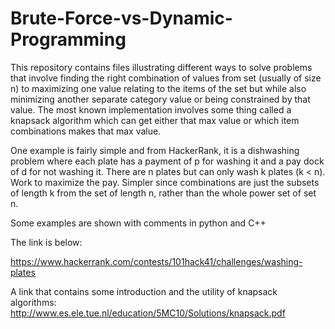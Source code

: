 # Brute-Force-vs-Dynamic-Programming
This repository contains files illustrating different ways to solve problems that involve finding the right combination of values from set 
(usually of size n) to maximizing one value relating to the items of the set but while also minimizing another separate category value or being constrained by that value. The most known implementation involves some thing called a knapsack algorithm which can get either that max value or which item combinations makes that max value. 

One example is fairly simple and from HackerRank, it is a dishwashing problem where each plate has a payment of p for washing it and a pay dock of d for not washing it. There are n plates but can only wash k plates (k < n). Work to maximize the pay. Simpler since combinations are just the subsets of length k from the set of length n, rather than the whole power set of set n.

Some examples are shown with comments in python and C++

The link is below:

https://www.hackerrank.com/contests/101hack41/challenges/washing-plates

A link that contains some introduction and the utility of knapsack algorithms:
http://www.es.ele.tue.nl/education/5MC10/Solutions/knapsack.pdf
